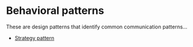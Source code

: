 # Behavioral patterns

These are design patterns that identify common communication patterns...

- [Strategy pattern](strategy/README.md#strategy-design-pattern)